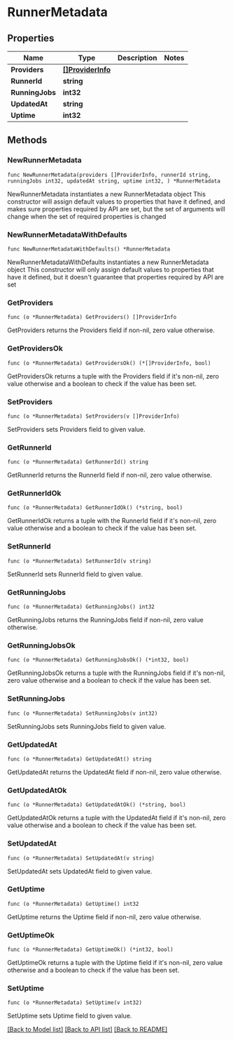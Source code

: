 # RunnerMetadata

## Properties

Name | Type | Description | Notes
------------ | ------------- | ------------- | -------------
**Providers** | [**[]ProviderInfo**](ProviderInfo.md) |  | 
**RunnerId** | **string** |  | 
**RunningJobs** | **int32** |  | 
**UpdatedAt** | **string** |  | 
**Uptime** | **int32** |  | 

## Methods

### NewRunnerMetadata

`func NewRunnerMetadata(providers []ProviderInfo, runnerId string, runningJobs int32, updatedAt string, uptime int32, ) *RunnerMetadata`

NewRunnerMetadata instantiates a new RunnerMetadata object
This constructor will assign default values to properties that have it defined,
and makes sure properties required by API are set, but the set of arguments
will change when the set of required properties is changed

### NewRunnerMetadataWithDefaults

`func NewRunnerMetadataWithDefaults() *RunnerMetadata`

NewRunnerMetadataWithDefaults instantiates a new RunnerMetadata object
This constructor will only assign default values to properties that have it defined,
but it doesn't guarantee that properties required by API are set

### GetProviders

`func (o *RunnerMetadata) GetProviders() []ProviderInfo`

GetProviders returns the Providers field if non-nil, zero value otherwise.

### GetProvidersOk

`func (o *RunnerMetadata) GetProvidersOk() (*[]ProviderInfo, bool)`

GetProvidersOk returns a tuple with the Providers field if it's non-nil, zero value otherwise
and a boolean to check if the value has been set.

### SetProviders

`func (o *RunnerMetadata) SetProviders(v []ProviderInfo)`

SetProviders sets Providers field to given value.


### GetRunnerId

`func (o *RunnerMetadata) GetRunnerId() string`

GetRunnerId returns the RunnerId field if non-nil, zero value otherwise.

### GetRunnerIdOk

`func (o *RunnerMetadata) GetRunnerIdOk() (*string, bool)`

GetRunnerIdOk returns a tuple with the RunnerId field if it's non-nil, zero value otherwise
and a boolean to check if the value has been set.

### SetRunnerId

`func (o *RunnerMetadata) SetRunnerId(v string)`

SetRunnerId sets RunnerId field to given value.


### GetRunningJobs

`func (o *RunnerMetadata) GetRunningJobs() int32`

GetRunningJobs returns the RunningJobs field if non-nil, zero value otherwise.

### GetRunningJobsOk

`func (o *RunnerMetadata) GetRunningJobsOk() (*int32, bool)`

GetRunningJobsOk returns a tuple with the RunningJobs field if it's non-nil, zero value otherwise
and a boolean to check if the value has been set.

### SetRunningJobs

`func (o *RunnerMetadata) SetRunningJobs(v int32)`

SetRunningJobs sets RunningJobs field to given value.


### GetUpdatedAt

`func (o *RunnerMetadata) GetUpdatedAt() string`

GetUpdatedAt returns the UpdatedAt field if non-nil, zero value otherwise.

### GetUpdatedAtOk

`func (o *RunnerMetadata) GetUpdatedAtOk() (*string, bool)`

GetUpdatedAtOk returns a tuple with the UpdatedAt field if it's non-nil, zero value otherwise
and a boolean to check if the value has been set.

### SetUpdatedAt

`func (o *RunnerMetadata) SetUpdatedAt(v string)`

SetUpdatedAt sets UpdatedAt field to given value.


### GetUptime

`func (o *RunnerMetadata) GetUptime() int32`

GetUptime returns the Uptime field if non-nil, zero value otherwise.

### GetUptimeOk

`func (o *RunnerMetadata) GetUptimeOk() (*int32, bool)`

GetUptimeOk returns a tuple with the Uptime field if it's non-nil, zero value otherwise
and a boolean to check if the value has been set.

### SetUptime

`func (o *RunnerMetadata) SetUptime(v int32)`

SetUptime sets Uptime field to given value.



[[Back to Model list]](../README.md#documentation-for-models) [[Back to API list]](../README.md#documentation-for-api-endpoints) [[Back to README]](../README.md)


